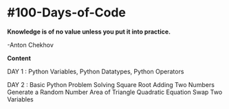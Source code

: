 # #100-Days-of-Code

**Knowledge is of no value unless you put it into practice.**

-Anton Chekhov

 **Content**
 
 DAY 1 : Python Variables,
         Python Datatypes,
         Python Operators
         
DAY 2 : Basic Python Problem Solving
        Square Root
        Adding Two Numbers
        Generate a Random Number
        Area of Triangle
        Quadratic Equation
        Swap Two Variables
        

